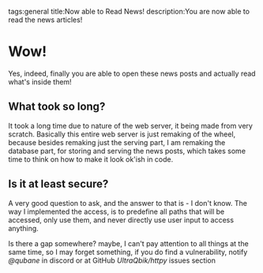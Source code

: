 tags:general
title:Now able to Read News!
description:You are now able to read the news articles!

# Wow!
Yes, indeed, finally you are able to open these news posts and actually read what's inside them!

## What took so long?
It took a long time due to nature of the web server, it being made from very scratch.
Basically this entire web server is just remaking of the wheel, because besides remaking just the serving part,
I am remaking the database part, for storing and serving the news posts, which takes some time to think
on how to make it look ok'ish in code.

## Is it at least secure?
A very good question to ask, and the answer to that is - I don't know.
The way I implemented the access, is to predefine all paths that will be accessed, only use them, and never
directly use user input to access anything.

Is there a gap somewhere? maybe, I can't pay attention to all things at the same time, so I may forget something,
if you do find a vulnerability, notify *@qubane* in discord or at GitHub *UltraQbik/httpy* issues section
